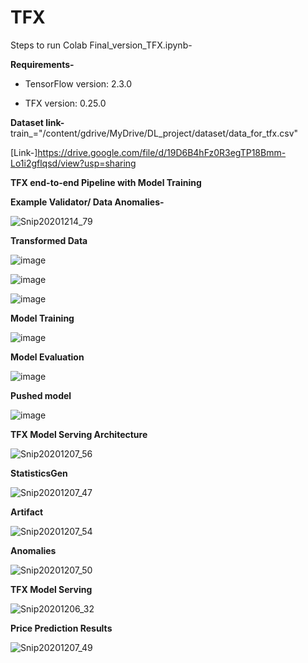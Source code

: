 # TFX

Steps to run Colab Final_version_TFX.ipynb-

**Requirements-** 

- TensorFlow version: 2.3.0

- TFX version: 0.25.0

**Dataset link-** 
train_="/content/gdrive/MyDrive/DL_project/dataset/data_for_tfx.csv"

[Link-]https://drive.google.com/file/d/19D6B4hFz0R3egTP18Bmm-Lo1i2gflqsd/view?usp=sharing



**TFX end-to-end Pipeline with Model Training** 


**Example Validator/ Data Anomalies-**


![Snip20201214_79](https://user-images.githubusercontent.com/13540908/102179769-90ab7080-3e5c-11eb-834b-362d855aeaa2.png)


**Transformed Data**

![image](https://user-images.githubusercontent.com/13540908/102179906-d700cf80-3e5c-11eb-981b-24849788334d.png)


![image](https://user-images.githubusercontent.com/13540908/102180083-26df9680-3e5d-11eb-9aa8-28e70838d780.png)


![image](https://user-images.githubusercontent.com/13540908/102180249-63ab8d80-3e5d-11eb-9bfa-2766103483dc.png)


**Model Training**


![image](https://user-images.githubusercontent.com/13540908/102180634-0a902980-3e5e-11eb-8481-2664fc6250c5.png)


**Model Evaluation**


![image](https://user-images.githubusercontent.com/13540908/102180670-1a0f7280-3e5e-11eb-9729-79d7018147ed.png)


**Pushed model**

![image](https://user-images.githubusercontent.com/13540908/102180714-314e6000-3e5e-11eb-9139-1a2793db011f.png)



**TFX Model Serving Architecture** 

![Snip20201207_56](https://user-images.githubusercontent.com/13540908/101439134-b79bfc80-38c8-11eb-9d91-758b1332d458.png)

**StatisticsGen** 

![Snip20201207_47](https://user-images.githubusercontent.com/13540908/101439195-e1552380-38c8-11eb-8fc6-5608fe792385.png)

**Artifact**

![Snip20201207_54](https://user-images.githubusercontent.com/13540908/101439283-0d70a480-38c9-11eb-9f33-6ad11ff2880f.png)


**Anomalies**

![Snip20201207_50](https://user-images.githubusercontent.com/13540908/101439213-eade8b80-38c8-11eb-8f0e-d93636437bf5.png)



**TFX Model Serving**

![Snip20201206_32](https://user-images.githubusercontent.com/13540908/101439235-fa5dd480-38c8-11eb-832f-482633df7d82.png)


**Price Prediction Results**

![Snip20201207_49](https://user-images.githubusercontent.com/13540908/101439261-03e73c80-38c9-11eb-90be-7293dd7dcdb2.png)

